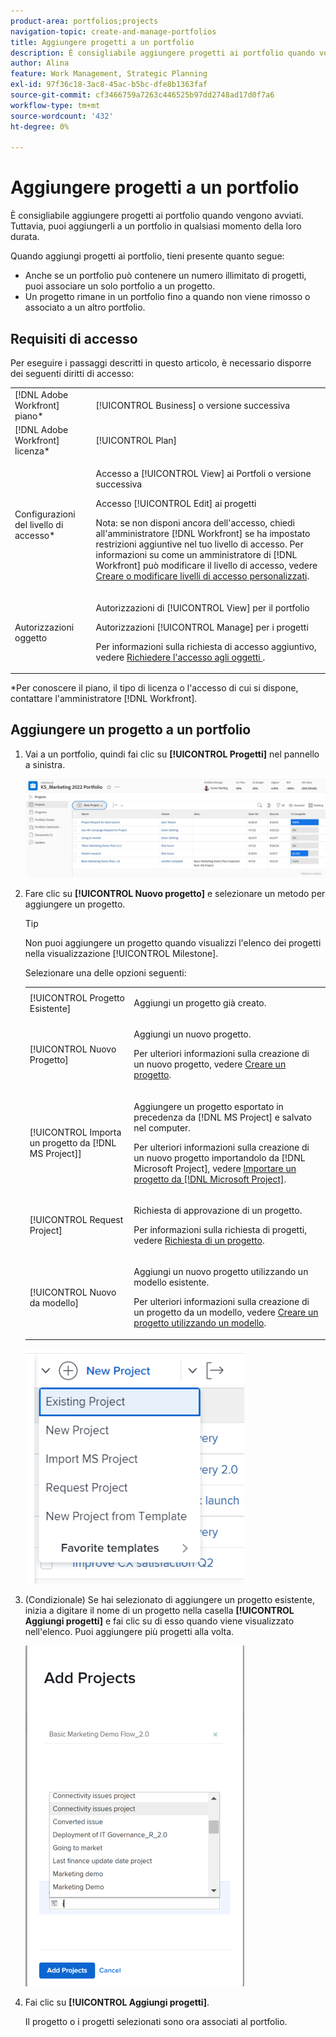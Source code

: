 ```yaml
---
product-area: portfolios;projects
navigation-topic: create-and-manage-portfolios
title: Aggiungere progetti a un portfolio
description: È consigliabile aggiungere progetti ai portfolio quando vengono avviati. Tuttavia, puoi aggiungerli a un portfolio in qualsiasi momento della loro durata.
author: Alina
feature: Work Management, Strategic Planning
exl-id: 97f36c18-3ac8-45ac-b5bc-dfe8b1363faf
source-git-commit: cf3466759a7263c446525b97dd2748ad17d0f7a6
workflow-type: tm+mt
source-wordcount: '432'
ht-degree: 0%

---
```


# Aggiungere progetti a un portfolio

È consigliabile aggiungere progetti ai portfolio quando vengono avviati. Tuttavia, puoi aggiungerli a un portfolio in qualsiasi momento della loro durata.

Quando aggiungi progetti ai portfolio, tieni presente quanto segue:

* Anche se un portfolio può contenere un numero illimitato di progetti, puoi associare un solo portfolio a un progetto.
* Un progetto rimane in un portfolio fino a quando non viene rimosso o associato a un altro portfolio.

## Requisiti di accesso

Per eseguire i passaggi descritti in questo articolo, è necessario disporre dei seguenti diritti di accesso:

<table style="table-layout:auto"> 
 <col> 
 <col> 
 <tbody> 
  <tr> 
   <td role="rowheader">[!DNL Adobe Workfront] piano*</td> 
   <td> <p>[!UICONTROL Business] o versione successiva</p> </td> 
  </tr> 
  <tr> 
   <td role="rowheader">[!DNL Adobe Workfront] licenza*</td> 
   <td> <p>[!UICONTROL Plan] </p> </td> 
  </tr> 
  <tr> 
   <td role="rowheader">Configurazioni del livello di accesso*</td> 
   <td> <p>Accesso a [!UICONTROL View] ai Portfoli o versione successiva</p> <p>Accesso [!UICONTROL Edit] ai progetti</p> <p>Nota: se non disponi ancora dell'accesso, chiedi all'amministratore [!DNL Workfront] se ha impostato restrizioni aggiuntive nel tuo livello di accesso. Per informazioni su come un amministratore di [!DNL Workfront] può modificare il livello di accesso, vedere <a href="../../../administration-and-setup/add-users/configure-and-grant-access/create-modify-access-levels.md" class="MCXref xref">Creare o modificare livelli di accesso personalizzati</a>.</p> </td> 
  </tr> 
  <tr> 
   <td role="rowheader">Autorizzazioni oggetto</td> 
   <td> <p>Autorizzazioni di [!UICONTROL View] per il portfolio</p> <p>Autorizzazioni [!UICONTROL Manage] per i progetti</p> <p>Per informazioni sulla richiesta di accesso aggiuntivo, vedere <a href="../../../workfront-basics/grant-and-request-access-to-objects/request-access.md" class="MCXref xref">Richiedere l'accesso agli oggetti </a>.</p> </td> 
  </tr> 
 </tbody> 
</table>

&#42;Per conoscere il piano, il tipo di licenza o l&#39;accesso di cui si dispone, contattare l&#39;amministratore [!DNL Workfront].

## Aggiungere un progetto a un portfolio

1. Vai a un portfolio, quindi fai clic su **[!UICONTROL Progetti]** nel pannello a sinistra.

   ![](assets/qs-portfolio-with-projects-350x90.png)

1. Fare clic su **[!UICONTROL Nuovo progetto]** e selezionare un metodo per aggiungere un progetto.

   >[!TIP]
   >
   >Non puoi aggiungere un progetto quando visualizzi l&#39;elenco dei progetti nella visualizzazione [!UICONTROL Milestone].

   Selezionare una delle opzioni seguenti:

   <table style="table-layout:auto"> 
    <col> 
    <col> 
    <tbody> 
     <tr> 
      <td role="rowheader">[!UICONTROL Progetto Esistente]</td> 
      <td> <p>Aggiungi un progetto già creato.</p> </td> 
     </tr> 
     <tr> 
      <td role="rowheader">[!UICONTROL Nuovo Progetto]</td> 
      <td> <p>Aggiungi un nuovo progetto. </p> <p>Per ulteriori informazioni sulla creazione di un nuovo progetto, vedere <a href="../../../manage-work/projects/create-projects/create-project.md" class="MCXref xref">Creare un progetto</a>. </p> </td> 
     </tr> 
     <tr> 
      <td role="rowheader">[!UICONTROL Importa un progetto da [!DNL MS Project]] </td> 
      <td> <p>Aggiungere un progetto esportato in precedenza da [!DNL MS Project] e salvato nel computer. </p> <p>Per ulteriori informazioni sulla creazione di un nuovo progetto importandolo da [!DNL Microsoft Project], vedere <a href="../../../manage-work/projects/create-projects/import-project-from-ms-project.md" class="MCXref xref">Importare un progetto da [!DNL Microsoft Project]</a>.</p> </td> 
     </tr> 
     <tr> 
      <td role="rowheader">[!UICONTROL Request Project]</td> 
      <td> <p>Richiesta di approvazione di un progetto.</p> <p>Per informazioni sulla richiesta di progetti, vedere <a href="../../../manage-work/projects/create-projects/request-project.md">Richiesta di un progetto</a>. </p> </td> 
     </tr> 
     <tr> 
      <td role="rowheader">[!UICONTROL Nuovo da modello]</td> 
      <td> <p>Aggiungi un nuovo progetto utilizzando un modello esistente. </p> <p>Per ulteriori informazioni sulla creazione di un progetto da un modello, vedere <a href="../../../manage-work/projects/create-projects/create-project-from-template.md" class="MCXref xref">Creare un progetto utilizzando un modello</a>.</p> </td> 
     </tr> 
    </tbody> 
   </table>

   ![](assets/new-project-dropdown-expanded-from-portfolio-nwe-350x376.png)

1. (Condizionale) Se hai selezionato di aggiungere un progetto esistente, inizia a digitare il nome di un progetto nella casella **[!UICONTROL Aggiungi progetti]** e fai clic su di esso quando viene visualizzato nell&#39;elenco. Puoi aggiungere più progetti alla volta.

   ![](assets/add-existing-project-from-portfolio-window-nwe-350x545.png)

1. Fai clic su **[!UICONTROL Aggiungi progetti]**.

   Il progetto o i progetti selezionati sono ora associati al portfolio.
